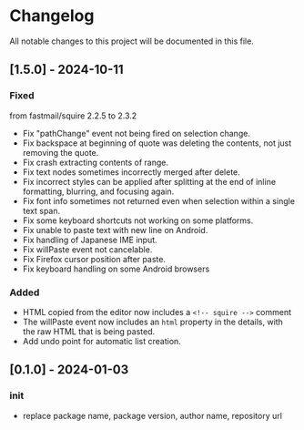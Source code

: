 # Changelog

All notable changes to this project will be documented in this file.

## [1.5.0] - 2024-10-11

### Fixed

from fastmail/squire 2.2.5 to 2.3.2

-   Fix "pathChange" event not being fired on selection change.
-   Fix backspace at beginning of quote was deleting the contents, not just
    removing the quote.
-   Fix crash extracting contents of range.
-   Fix text nodes sometimes incorrectly merged after delete.
-   Fix incorrect styles can be applied after splitting at the end of inline
    formatting, blurring, and focusing again.
-   Fix font info sometimes not returned even when selection within a single
    text span.
-   Fix some keyboard shortcuts not working on some platforms.
-   Fix unable to paste text with new line on Android.
-   Fix handling of Japanese IME input.
-   Fix willPaste event not cancelable.
-   Fix Firefox cursor position after paste.
-   Fix keyboard handling on some Android browsers

### Added

-   HTML copied from the editor now includes a `<!-- squire -->` comment
-   The willPaste event now includes an `html` property in the details, with the
    raw HTML that is being pasted.
-   Add undo point for automatic list creation.


## [0.1.0] - 2024-01-03

### init

- replace package name, package version, author name, repository url
